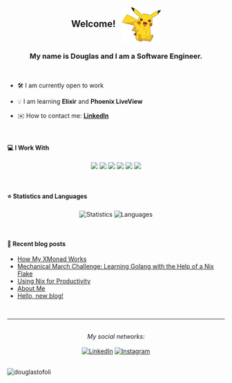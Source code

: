 <h2>
  <p align="center">
    Welcome!&nbsp;&nbsp;
    <img align="center"
      src="https://github.com/douglastofoli/douglastofoli/blob/main/assets/pikachu.png" 
      height="80px"
      alt="Pikachu said welcome!"
    />
  </p>
</h2>

<h3 align="center">My name is Douglas and I am a Software Engineer.</h3>

<br>

- 🛠️ I am currently open to work

- 💡 I am learning **Elixir** and **Phoenix LiveView**

- ✉️ How to contact me: **[LinkedIn](https://www.linkedin.com/in/douglastofoli/)**

<br>

#### 💻 I Work With

<p align="center">
  <img src="https://img.shields.io/badge/elixir-674773.svg?&style=for-the-badge&logo=elixir&logoColor=white" height="25"/>
  <img src="https://img.shields.io/badge/graphql-DE33A6.svg?&style=for-the-badge&logo=graphql&logoColor=white" height="25"/>
  <img src="https://img.shields.io/badge/Apache%20Kafka-000000.svg?&style=for-the-badge&logo=apachekafka&logoColor=white" height="25"/>
  <img src="https://img.shields.io/badge/postgresql-0064a5.svg?&style=for-the-badge&logo=postgresql&logoColor=white" height="25"/>
  <!-- <img src="https://img.shields.io/badge/python-FFD43B.svg?&style=for-the-badge&logo=python&logoColor=white" height="25"/> -->
  <img src="https://img.shields.io/badge/docker-0db7ed.svg?&style=for-the-badge&logo=docker&logoColor=white" height="25"/>
  <img src="https://img.shields.io/badge/jenkins-D33834.svg?&style=for-the-badge&logo=jenkins&logoColor=white" height="25"/>
</p>

<br>

#### ⭐ Statistics and Languages

<p align="center" style="width: 100%; height: auto;">
  <img src="https://github-readme-stats-3bcyu11gi-douglastofoli.vercel.app/api?username=douglastofoli&show_icons=true&theme=dracula" alt="Statistics"/> 
  <img src="https://github-readme-stats-3bcyu11gi-douglastofoli.vercel.app/api/top-langs/?username=douglastofoli&layout=compact&hide=css,html,blade&theme=dracula" alt="Languages"/>
</p>

<br>

#### :pencil: Recent blog posts
<!-- BLOG-POST-LIST:START -->
- [How My XMonad Works](https://douglastofoli.dev/posts/how-my-xmonad-works/)
- [Mechanical March Challenge: Learning Golang with the Help of a Nix Flake](https://douglastofoli.dev/posts/exercism-and-the-mechanical-march/)
- [Using Nix for Productivity](https://douglastofoli.dev/posts/using-nix-for-productivity/)
- [About Me](https://douglastofoli.dev/about/)
- [Hello, new blog!](https://douglastofoli.dev/posts/hello-new-blog/)
<!-- BLOG-POST-LIST:END -->

<br>

---

<br>

<div align="center">
<i>My social networks:</i>
<br>
<br>
  <a href="https://www.linkedin.com/in/douglastofoli" target="_blank"><img src="https://img.shields.io/badge/-LinkedIn-%230077B5?style=for-the-badge&logo=linkedin&logoColor=white" alt="LinkedIn"></a>
  <a href="https://www.instagram.com/douglastofoli" target="_blank"><img src="https://img.shields.io/badge/-Instagram-%23E4405F?style=for-the-badge&logo=instagram&logoColor=white" alt="Instagram"></a>
</div>

<br>

<p align="left"> <img src="https://komarev.com/ghpvc/?username=douglastofoli" alt="douglastofoli" /> </p>
